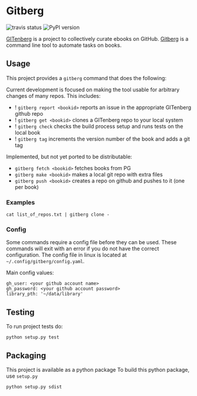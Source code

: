 # Gitberg
![travis status](https://img.shields.io/travis/gitenberg-dev/gitberg.svg)
![PyPI version](https://img.shields.io/pypi/v/gitberg.svg)

[GITenberg](gitenberg.org) is a project to collectively curate ebooks on GitHub.
[Gitberg](https://github.com/gitenberg-dev/gitberg) is a command line tool to automate tasks on books.




## Usage

This project provides a `gitberg` command that does the following:

Current development is focused on making the tool usable for arbitrary changes of many repos.
This includes:

+ ! `gitberg report <bookid>` reports an issue in the appropriate GITenberg github repo
+ ! `gitberg get <bookid>` clones a GITenberg repo to your local system
+ ! `gitberg check` checks the build process setup and runs tests on the local book
+ ! `gitberg tag` increments the version number of the book and adds a git tag


Implemented, but not yet ported to be distributable:

+ `gitberg fetch <bookid>` fetches books from PG
+ `gitberg make <bookid>` makes a local git repo with extra files
+ `gitberg push <bookid>` creates a repo on github and pushes to it (one per book)


### Examples

```
cat list_of_repos.txt | gitberg clone -

```

### Config

Some commands require a config file before they can be used.
These commands will exit with an error if you do not have the correct configuration.
The config file in linux is located at `~/.config/gitberg/config.yaml`.

Main config values:

    gh_user: <your github account name>
    gh_password: <your github account password>
    library_pth: '~/data/library'

## Testing

To run project tests do:

    python setup.py test


## Packaging

This project is available as a python package
To build this python package, use `setup.py`

    python setup.py sdist

